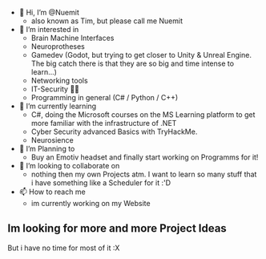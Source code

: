 - 👋 Hi, I’m @Nuemit
  - also known as Tim, but please call me Nuemit
- 👀 I’m interested in
  - Brain Machine Interfaces
  - Neuroprotheses
  - Gamedev (Godot, but trying to get closer to Unity & Unreal Engine. The big catch there is that they are so big and time intense to learn...)
  - Networking tools
  - IT-Security 👨‍💻
  - Programming in general (C# / Python / C++)
- 🌱 I’m currently learning 
  - C#, doing the Microsoft courses on the MS Learning platform to get more familiar with the infrastructure of .NET
  - Cyber Security advanced Basics with TryHackMe.
  - Neurosience
- 💜 I’m Planning to
  - Buy an Emotiv headset and finally start working on Programms for it!
- 💞️ I’m looking to collaborate on 
  - nothing then my own Projects atm. I want to learn so many stuff that i have something like a Scheduler for it :'D
- 📫 How to reach me
  - im currently working on my Website
  
## Im looking for more and more Project Ideas
But i have no time for most of it :X
